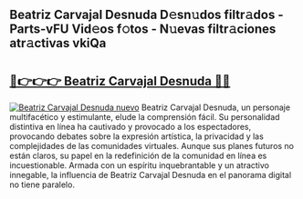 ## Beatriz Carvajal Desnuda D𝚎sn𝚞dos filtr𝚊dos - Parts-vFU Vid𝚎os f𝚘tos - N𝚞evas filtr𝚊ciones atr𝚊ctivas vkiQa

# <h2><a href="http://mb4rjq.tromn.icu/?c=Beatriz+Carvajal+Desnuda">🔗👉👉👉 Beatriz Carvajal Desnuda 🔗🔗</a></h2>

[![Beatriz Carvajal Desnuda nuevo](https://i.imgur.com/pEAQMta.gif)](http://mb4rjq.tromn.icu/?c=Beatriz+Carvajal+Desnuda)
Beatriz Carvajal Desnuda, un personaje multifacético y estimulante, elude la comprensión fácil. Su personalidad distintiva en línea ha cautivado y provocado a los espectadores, provocando debates sobre la expresión artística, la privacidad y las complejidades de las comunidades virtuales. Aunque sus planes futuros no están claros, su papel en la redefinición de la comunidad en línea es incuestionable. Armada con un espíritu inquebrantable y un atractivo innegable, la influencia de Beatriz Carvajal Desnuda en el panorama digital no tiene paralelo.
